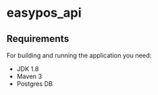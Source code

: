# easypos_api

## Requirements

For building and running the application you need:
* JDK 1.8
* Maven 3
* Postgres DB

